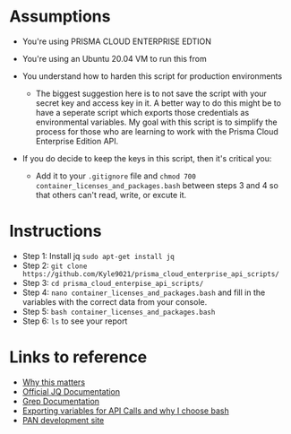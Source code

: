 # Assumptions

* You're using PRISMA CLOUD ENTERPRISE EDTION
* You're using an Ubuntu 20.04 VM to run this from
* You understand how to harden this script for production environments

  * The biggest suggestion here is to not save the script with your secret key and access key in it. A better way to do this might be to have a seperate script which exports those credentials as environmental variables. My goal with this script is to simplify the process for those who are learning to work with the Prisma Cloud Enterprise Edition API. 
  
* If you do decide to keep the keys in this script, then it's critical you:
  
   * Add it to your `.gitignore` file and `chmod 700 container_licenses_and_packages.bash` between steps 3 and 4 so that others can't read, write, or excute it. 

# Instructions

* Step 1: Install jq `sudo apt-get install jq`
* Step 2: `git clone https://github.com/Kyle9021/prisma_cloud_enterprise_api_scripts/`
* Step 3: `cd prisma_cloud_enterpise_api_scripts/`
* Step 4: `nano container_licenses_and_packages.bash` and fill in the variables with the correct data from your console. 
* Step 5: `bash container_licenses_and_packages.bash`
* Step 6: `ls` to see your report

# Links to reference

* [Why this matters](https://www.softwareone.com/en/blog/all-articles/2020/11/24/oracle-java-licensing)
* [Official JQ Documentation](https://stedolan.github.io/jq/manual/)
* [Grep Documentation](https://www.gnu.org/software/grep/manual/grep.html)
* [Exporting variables for API Calls and why I choose bash](https://apiacademy.co/2019/10/devops-rest-api-execution-through-bash-shell-scripting/)
* [PAN development site](https://prisma.pan.dev/)
